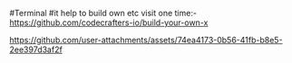 #Terminal
#it help to build own etc visit one time:-https://github.com/codecrafters-io/build-your-own-x





https://github.com/user-attachments/assets/74ea4173-0b56-41fb-b8e5-2ee397d3af2f







